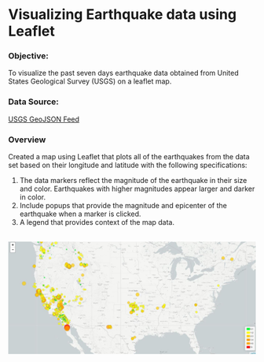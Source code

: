 # Visualizing Earthquake data using Leaflet

<h3>Objective:</h3>
To visualize the past seven days earthquake data obtained from United States Geological Survey (USGS) on a leaflet map.
<h3>Data Source:</h3>
<a href="https://earthquake.usgs.gov/earthquakes/feed/v1.0/geojson.php">USGS GeoJSON Feed</a>
<h3>Overview</h3>
Created a map using Leaflet that plots all of the earthquakes from the data set based on their longitude and latitude with the following specifications:

1. The data markers reflect the magnitude of the earthquake in their size and color. Earthquakes with higher magnitudes appear larger and darker in color.
2. Include popups that provide the magnitude and epicenter of the earthquake when a marker is clicked.
3. A legend that provides context of the map data.
<br><br>
<img src="earthquake_leaflet.JPG">
